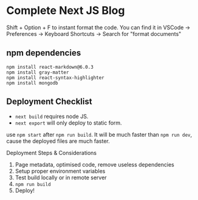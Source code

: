 # Complete Next JS Blog

Shift + Option + F to instant format the code.
You can find it in VSCode -> Preferences -> Keyboard Shortcuts -> Search for "format documents"

## npm dependencies

```
npm install react-markdown@6.0.3
npm install gray-matter
npm install react-syntax-highlighter
npm install mongodb
```

## Deployment Checklist
- `next build` requires node JS.
- `next export` will only deploy to static form.

use `npm start` after `npm run build`. It will be much faster than `npm run dev`, cause the deployed files are much faster.

Deployment Steps & Considerations
1. Page metadata, optimised code, remove useless dependencies
2. Setup proper environment variables
3. Test build locally or in remote server
4. `npm run build`
5. Deploy!